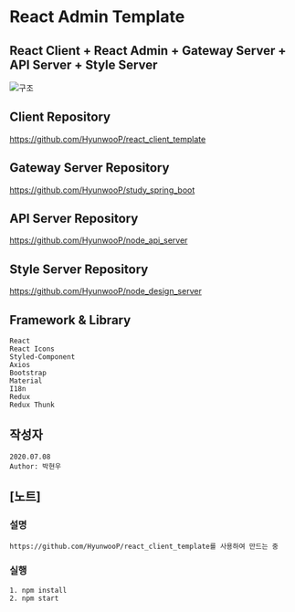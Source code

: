 # React Admin Template

## React Client + React Admin + Gateway Server + API Server + Style Server

![구조](https://user-images.githubusercontent.com/20429356/124894845-f89eef80-e016-11eb-9a37-0c037dbc0fe4.png)

## Client Repository

https://github.com/HyunwooP/react_client_template

## Gateway Server Repository

https://github.com/HyunwooP/study_spring_boot

## API Server Repository

https://github.com/HyunwooP/node_api_server

## Style Server Repository

https://github.com/HyunwooP/node_design_server

## Framework & Library

```
React
React Icons
Styled-Component
Axios
Bootstrap
Material
I18n
Redux
Redux Thunk
```

## 작성자

```
2020.07.08
Author: 박현우
```

## [노트]

### 설명

```
https://github.com/HyunwooP/react_client_template를 사용하여 만드는 중
```

### 실행

```
1. npm install
2. npm start
```
